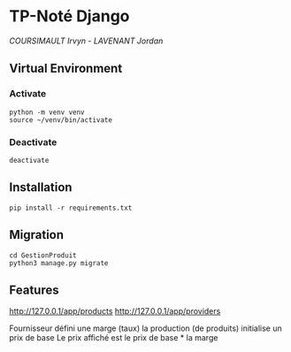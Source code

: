 # TP-Noté Django

_COURSIMAULT Irvyn - LAVENANT Jordan_

## Virtual Environment

### Activate
```
python -m venv venv
source ~/venv/bin/activate
```

### Deactivate
```
deactivate
```


## Installation 

```
pip install -r requirements.txt
```

## Migration

```
cd GestionProduit
python3 manage.py migrate
```

## Features


http://127.0.0.1/app/products
http://127.0.0.1/app/providers

Fournisseur défini une marge (taux)
la production (de produits) initialise un prix de base
Le prix affiché est le prix de base * la marge

